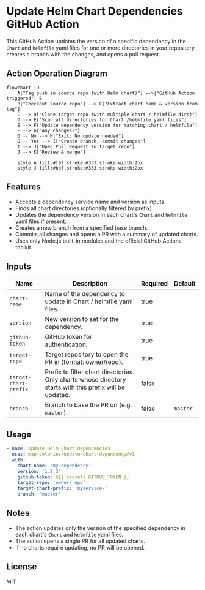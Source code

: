 # Update Helm Chart Dependencies GitHub Action

This GitHub Action updates the version of a specific dependency in the `Chart` and `helmfile` yaml files for one or more directories in your repository, creates a branch with the changes, and opens a pull request.

## Action Operation Diagram

```mermaid
flowchart TD
    A["Tag push in source repo (with Helm chart)"] -->|"GitHub Action triggered"| B
    B["Checkout source repo"] --> C["Extract chart name & version from tag"]
    C --> D["Clone target repo (with multiple chart / helmfile dirs)"]
    D --> E["Scan all directories for Chart /helmfile yaml files"]
    E --> F["Update dependency version for matching chart / helmfile"]
    F --> G{"Any changes?"}
    G -- No --> H["Exit: No update needed"]
    G -- Yes --> I["Create branch, commit changes"]
    I --> J["Open Pull Request to target repo"]
    J --> K["Review & merge"]

    style A fill:#f9f,stroke:#333,stroke-width:2px
    style J fill:#bbf,stroke:#333,stroke-width:2px
```

## Features

- Accepts a dependency service name and version as inputs.
- Finds all chart directories (optionally filtered by prefix).
- Updates the dependency version in each chart's `Chart` and `helmfile` yaml files if present.
- Creates a new branch from a specified base branch.
- Commits all changes and opens a PR with a summary of updated charts.
- Uses only Node.js built-in modules and the official GitHub Actions toolkit.

## Inputs

| Name                  | Description                                                                                              | Required | Default  |
| --------------------- | -------------------------------------------------------------------------------------------------------- | -------- | -------- |
| `chart-name`          | Name of the dependency to update in Chart / helmfile yaml files.                                         | true     |          |
| `version`             | New version to set for the dependency.                                                                   | true     |          |
| `github-token`        | GitHub token for authentication.                                                                         | true     |          |
| `target-repo`         | Target repository to open the PR in (format: owner/repo).                                                | true     |          |
| `target-chart-prefix` | Prefix to filter chart directories. Only charts whose directory starts with this prefix will be updated. | false    |          |
| `branch`              | Branch to base the PR on (e.g. `master`).                                                                | false    | `master` |

## Usage

```yaml
- name: Update Helm Chart Dependencies
  uses: map-colonies/update-chart-dependency@v1
  with:
    chart-name: 'my-dependency'
    version: '1.2.3'
    github-token: ${{ secrets.GITHUB_TOKEN }}
    target-repo: 'owner/repo'
    target-chart-prefix: 'myservice-'
    branch: 'master'
```

## Notes

- The action updates only the version of the specified dependency in each chart's `Chart` and `helmfile` yaml files.
- The action opens a single PR for all updated charts.
- If no charts require updating, no PR will be opened.

## License

MIT
